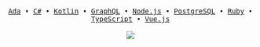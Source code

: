 <div align="center">
    <samp>
        <a href="https://www.adacore.com/">Ada</a> •
        <a href="https://docs.microsoft.com/en-us/dotnet/csharp/">C#</a> •
        <a href="https://kotlinlang.org/">Kotlin</a> •
        <a href="https://graphql.org/">GraphQL</a> •
        <a href="https://nodejs.org/">Node.js</a> •
        <a href="https://www.postgresql.org/">PostgreSQL</a> •
        <a href="https://www.ruby-lang.org/en/">Ruby</a> •
        <a href="https://www.typescriptlang.org/">TypeScript</a> •
        <a href="https://vuejs.org/">Vue.js</a>
    </samp>
</div>
<br>
<div align="center">
    <a href>
        <img align="center" src="https://github-readme-stats.vercel.app/api/top-langs/?username=xiBread&layout=compact&langs_count=6&bg_color=1F2937&text_color=BBBBBB&title_color=F87171&hide_border=true&hide_title=true" />
    </a>
</div>
